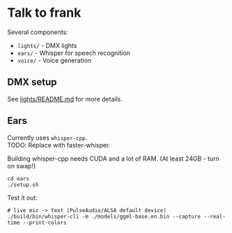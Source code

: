 # Talk to frank

Several components:

- `lights/` - DMX lights
- `ears/` - Whisper for speech recognition
- `voice/` - Voice generation

## DMX setup

See [lights/README.md](lights/README.md) for more details.


## Ears

Currently uses `whisper-cpp`.  
TODO: Replace with faster-whisper.

Building whisper-cpp needs CUDA and a lot of RAM.  (At least 24GB - turn on swap!)

```
cd ears
./setup.sh
```

Test it out:
```
# live mic -> text (PulseAudio/ALSA default device)
./build/bin/whisper-cli -m ./models/ggml-base.en.bin --capture --real-time --print-colors
```